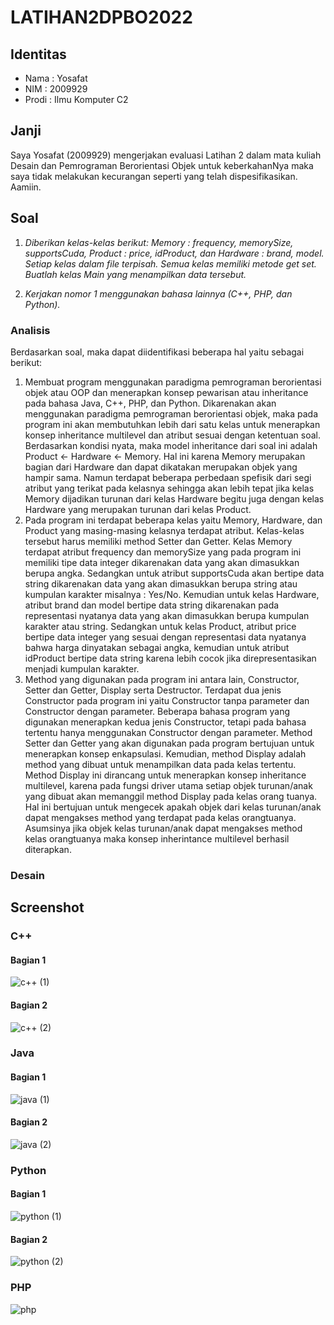 # LATIHAN2DPBO2022
## Identitas
- Nama : Yosafat
- NIM  : 2009929
- Prodi : Ilmu Komputer C2

## Janji
Saya Yosafat (2009929) mengerjakan evaluasi Latihan 2 dalam mata kuliah Desain dan Pemrograman Berorientasi Objek untuk keberkahanNya maka saya tidak melakukan kecurangan seperti yang telah dispesifikasikan. Aamiin.

## Soal
1. _Diberikan kelas-kelas berikut: Memory : frequency, memorySize, supportsCuda, Product : price, idProduct, dan Hardware : brand, model. Setiap kelas dalam file terpisah. Semua 
   kelas memiliki metode get set. Buatlah kelas Main yang menampilkan data tersebut._

2. _Kerjakan nomor 1 menggunakan bahasa lainnya (C++, PHP, dan Python)._

### Analisis
Berdasarkan soal, maka dapat diidentifikasi beberapa hal yaitu sebagai berikut:
1. Membuat program menggunakan paradigma pemrograman berorientasi objek atau OOP dan menerapkan konsep pewarisan atau inheritance pada bahasa Java, C++, PHP, dan Python. Dikarenakan akan menggunakan paradigma pemrograman berorientasi objek, maka pada program ini akan membutuhkan lebih dari satu kelas untuk menerapkan konsep inheritance multilevel dan atribut sesuai dengan ketentuan soal. Berdasarkan kondisi nyata, maka model inheritance dari soal ini adalah Product <- Hardware <- Memory. Hal ini karena Memory merupakan bagian dari Hardware dan dapat dikatakan merupakan objek yang hampir sama. Namun terdapat beberapa perbedaan spefisik dari segi atribut yang terikat pada kelasnya sehingga akan lebih tepat jika kelas Memory dijadikan turunan dari kelas Hardware begitu juga dengan kelas Hardware yang merupakan turunan dari kelas Product.
2. Pada program ini terdapat beberapa kelas yaitu Memory, Hardware, dan Product yang masing-masing kelasnya terdapat atribut. Kelas-kelas tersebut harus memiliki method Setter dan Getter. Kelas Memory terdapat atribut frequency dan memorySize yang pada program ini memiliki tipe data integer dikarenakan data yang akan dimasukkan berupa angka. Sedangkan untuk atribut supportsCuda akan bertipe data string dikarenakan data yang akan dimasukkan berupa string atau kumpulan karakter misalnya : Yes/No. Kemudian untuk kelas Hardware, atribut brand dan model bertipe data string dikarenakan pada representasi nyatanya data yang akan dimasukkan berupa kumpulan karakter atau string. Sedangkan untuk kelas Product, atribut price bertipe data integer yang sesuai dengan representasi data nyatanya bahwa harga dinyatakan sebagai angka, kemudian untuk atribut idProduct bertipe data string karena lebih cocok jika direpresentasikan menjadi kumpulan karakter. 
3. Method yang digunakan pada program ini antara lain, Constructor, Setter dan Getter, Display serta Destructor. Terdapat dua jenis Constructor pada program ini yaitu Constructor tanpa parameter dan Constructor dengan parameter. Beberapa bahasa program yang digunakan menerapkan kedua jenis Constructor, tetapi pada bahasa tertentu hanya menggunakan Constructor dengan parameter. Method Setter dan Getter yang akan digunakan pada program bertujuan untuk menerapkan konsep enkapsulasi. Kemudian, method Display adalah method yang dibuat untuk menampilkan data pada kelas tertentu. Method Display ini dirancang untuk menerapkan konsep inheritance multilevel, karena pada fungsi driver utama setiap objek turunan/anak yang dibuat akan memanggil method Display pada kelas orang tuanya. Hal ini bertujuan untuk mengecek apakah objek dari kelas turunan/anak dapat mengakses method yang terdapat pada kelas orangtuanya. Asumsinya jika objek kelas turunan/anak dapat mengakses method kelas orangtuanya maka konsep inherintance multilevel berhasil diterapkan.

### Desain

## Screenshot
### C++
#### Bagian 1
![c++ (1)](https://user-images.githubusercontent.com/77567907/154723536-d7e392f0-1262-4d09-b167-ec98c45540d0.jpg)
#### Bagian 2
![c++ (2)](https://user-images.githubusercontent.com/77567907/154723918-3a1754f6-5d7c-42bc-ab25-766f494e6c57.jpg)

### Java
#### Bagian 1
![java (1)](https://user-images.githubusercontent.com/77567907/154723923-ca0e6f3f-ee2a-4208-b221-ff36218f1353.jpg)
#### Bagian 2
![java (2)](https://user-images.githubusercontent.com/77567907/154723926-b74866d2-e3e7-4203-b94b-704097922190.jpg)

### Python
#### Bagian 1
![python (1)](https://user-images.githubusercontent.com/77567907/154723933-3375156d-16b7-4fcf-83db-0df658c44b93.jpg)
#### Bagian 2
![python (2)](https://user-images.githubusercontent.com/77567907/154723934-7895736f-1d1e-4b8e-89b0-e59184db7a82.jpg)

### PHP
![php](https://user-images.githubusercontent.com/77567907/154723928-51d62df6-0f65-4107-94ed-2545af12e260.jpg)
